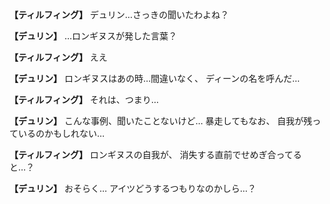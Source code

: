 
**【ティルフィング】**
デュリン…さっきの聞いたわよね？

**【デュリン】**
…ロンギヌスが発した言葉？

**【ティルフィング】**
ええ

**【デュリン】**
ロンギヌスはあの時…間違いなく、
ディーンの名を呼んだ…

**【ティルフィング】**
それは、つまり…

**【デュリン】**
こんな事例、聞いたことないけど…
暴走してもなお、
自我が残っているのかもしれない…

**【ティルフィング】**
ロンギヌスの自我が、
消失する直前でせめぎ合ってると…？

**【デュリン】**
おそらく…
アイツどうするつもりなのかしら…？